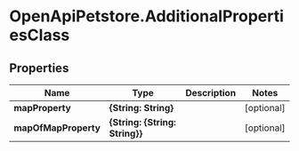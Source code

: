# OpenApiPetstore.AdditionalPropertiesClass

## Properties
Name | Type | Description | Notes
------------ | ------------- | ------------- | -------------
**mapProperty** | **{String: String}** |  | [optional] 
**mapOfMapProperty** | **{String: {String: String}}** |  | [optional] 



